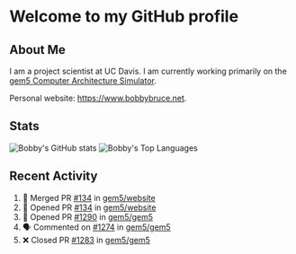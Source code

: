 # Welcome to my GitHub profile

## About Me

I am a project scientist at UC Davis. I am currently working primarily on the [gem5 Computer Architecture Simulator](https://github.com/gem5).

Personal website: <https://www.bobbybruce.net>.

## Stats

![Bobby's GitHub stats](https://github-readme-stats.vercel.app/api?username=bobbyrbruce&show_icons=true&theme=responsive&include_all_commits=true&count_private=true&show=reviews&disable_animations=true)
![Bobby's Top Languages ](https://github-readme-stats.vercel.app/api/top-langs/?username=bobbyrbruce&layout=compact&theme=responsive&count_private=true&langs_count=10&disable_animations=true)

## Recent Activity

<!--START_SECTION:activity-->
1. 🎉 Merged PR [#134](https://github.com/gem5/website/pull/134) in [gem5/website](https://github.com/gem5/website)
2. 💪 Opened PR [#134](https://github.com/gem5/website/pull/134) in [gem5/website](https://github.com/gem5/website)
3. 💪 Opened PR [#1290](https://github.com/gem5/gem5/pull/1290) in [gem5/gem5](https://github.com/gem5/gem5)
4. 🗣 Commented on [#1274](https://github.com/gem5/gem5/pull/1274#issuecomment-2192604748) in [gem5/gem5](https://github.com/gem5/gem5)
5. ❌ Closed PR [#1283](https://github.com/gem5/gem5/pull/1283) in [gem5/gem5](https://github.com/gem5/gem5)
<!--END_SECTION:activity-->
